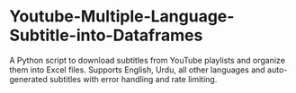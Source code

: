 # Youtube-Multiple-Language-Subtitle-into-Dataframes
A Python script to download subtitles from YouTube playlists and organize them into Excel files. Supports English, Urdu, all other languages and auto-generated subtitles with error handling and rate limiting.
